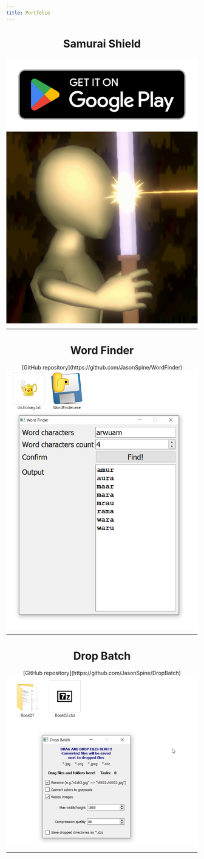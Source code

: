 ```yaml
---
title: Portfolio
---
```


<h1 style="text-align: center;">Samurai Shield</h1>
<a href="https://play.google.com/store/apps/details?id=com.GDMA.SamuraiShield">
	<img style="display: block; margin-left: auto; margin-right: auto; width 150px;" src="/images/google-play-badge.png" alt="Samurai Shield Google Play Button"/>
</a>
<img style="display: block; margin-left: auto; margin-right: auto; width 150px;" src="/images/SShield_AppIcon.png" alt="Samurai Shield icon"/>
    
---
    
<h1 style="text-align: center;">Word Finder</h1>
<div style="text-align: center;">
	[GitHub repository](https://github.com/JasonSpine/WordFinder)
</div>
<img style="display: block; margin-left: auto; margin-right: auto;" src="https://github.com/JasonSpine/WordFinder/raw/main/README_files/AppScreenshot.png" alt="Word Finder screenshot"/>

---

<h1 style="text-align: center;">Drop Batch</h1>
<div style="text-align: center;">
	[GitHub repository](https://github.com/JasonSpine/DropBatch)
</div>
<img style="display: block; margin-left: auto; margin-right: auto;" src="https://github.com/JasonSpine/DropBatch/raw/main/README_files/AppGif.gif" alt="Drop Batch gif"/>

---
